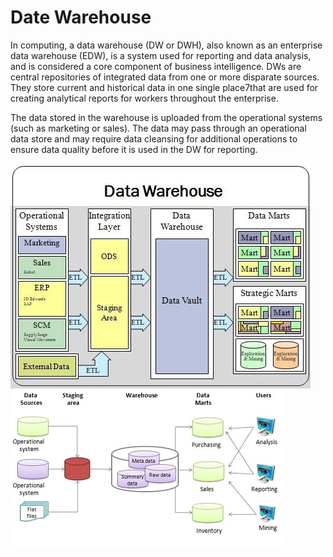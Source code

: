 # Date Warehouse


In computing, a data warehouse (DW or DWH), also known as an enterprise
data warehouse (EDW), is a system used for reporting and data analysis,
and is considered a core component of business intelligence. DWs are
central repositories of integrated data from one or more disparate
sources. They store current and historical data in one single place7that
are used for creating analytical reports for workers throughout the
enterprise.

The data stored in the warehouse is uploaded from the operational
systems (such as marketing or sales). The data may pass through an
operational data store and may require data cleansing for additional
operations to ensure data quality before it is used in the DW for
reporting.

![](./images/15007957.png?width=480)\
![](./images/15007965.png?width=434)

